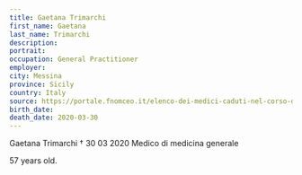 ```yaml
---
title: Gaetana Trimarchi
first_name: Gaetana
last_name: Trimarchi
description: 
portrait: 
occupation: General Practitioner
employer: 
city: Messina
province: Sicily
country: Italy
source: https://portale.fnomceo.it/elenco-dei-medici-caduti-nel-corso-dellepidemia-di-covid-19/, https://portale.fnomceo.it/il-cordoglio-di-omceo-trento-e-della-scuola-di-formazione-specifica-in-medicina-generale-per-la-scomparsa-di-gaetana-trimarchi/
birth_date: 
death_date: 2020-03-30
---
```


Gaetana Trimarchi † 30 03 2020
Medico di medicina generale

57 years old.